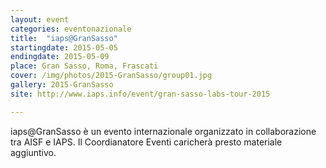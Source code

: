 ```yaml
---
layout: event
categories: eventonazionale
title:  "iaps@GranSasso"
startingdate: 2015-05-05
endingdate: 2015-05-09
place: Gran Sasso, Roma, Frascati
cover: /img/photos/2015-GranSasso/group01.jpg
gallery: 2015-GranSasso
site: http://www.iaps.info/event/gran-sasso-labs-tour-2015

---
```


iaps@GranSasso è un evento internazionale organizzato in collaborazione tra AISF e IAPS. Il Coordianatore Eventi caricherà presto materiale aggiuntivo.
